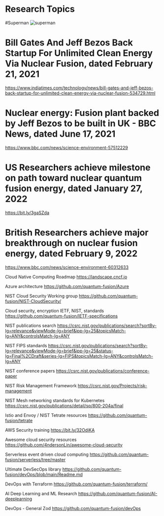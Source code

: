 # Research Topics

#Superman
![superman](https://tinyurl.com/yadukh3x)

# Bill Gates And Jeff Bezos Back Startup For Unlimited Clean Energy Via Nuclear Fusion, dated February 21, 2021 
https://www.indiatimes.com/technology/news/bill-gates-and-jeff-bezos-back-startup-for-unlimited-clean-energy-via-nuclear-fusion-534729.html

# Nuclear energy: Fusion plant backed by Jeff Bezos to be built in UK - BBC News, dated June 17, 2021
https://www.bbc.com/news/science-environment-57512229

# US Researchers achieve milestone on path toward nuclear quantum fusion energy, dated January 27, 2022
https://bit.ly/3gaSZda

# British Researchers achieve major breakthrough on nuclear fusion energy, dated February 9, 2022
https://www.bbc.com/news/science-environment-60312633

Cloud Native Computing Roadmap 
https://landscape.cncf.io

Azure architecture 
https://github.com/quantum-fusion/Azure

NIST Cloud Security Working group 
https://github.com/quantum-fusion/NIST-CloudSecurity/

Cloud security, encryption IETF, NIST, standards
https://github.com/quantum-fusion/IETF-specifications

NIST publications search 
https://csrc.nist.gov/publications/search?sortBy-lg=relevance&viewMode-lg=brief&ipp-lg=25&topicsMatch-lg=ANY&controlsMatch-lg=ANY

NIST FIPS standards 
https://csrc.nist.gov/publications/search?sortBy-lg=relevance&viewMode-lg=brief&ipp-lg=25&status-lg=Final%2CDraft&series-lg=FIPS&topicsMatch-lg=ANY&controlsMatch-lg=ANY

NIST conference papers 
https://csrc.nist.gov/publications/conference-paper

NIST Risk Management Framework
https://csrc.nist.gov/Projects/risk-management

NIST Mesh networking standards for Kubernetes 
https://csrc.nist.gov/publications/detail/sp/800-204a/final

Istio and Envoy / NIST Tetrate resources
https://github.com/quantum-fusion/tetrate

AWS Security training
https://bit.ly/32OdiKA

Awesome cloud security resources
https://github.com/4ndersonLin/awesome-cloud-security

Serverless event driven cloud computing 
https://github.com/quantum-fusion/serverless/tree/master

Ultimate DevSecOps library
https://github.com/quantum-fusion/devOps/blob/main/Readme.md

DevOps with Terraform
https://github.com/quantum-fusion/terraform/

AI Deep Learning and ML Research
https://github.com/quantum-fusion/AI-deeplearning

DevOps - General Zod 
https://github.com/quantum-fusion/devOps
